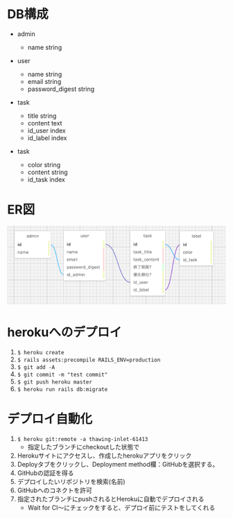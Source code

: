 # DB構成

* admin
    * name string

* user
    - name string
    - email string
    - password_digest string

* task
    - title string
    - content text
    - id_user index
    - id_label index

* task
    - color string
    - content string
    - id_task index

# ER図
![ER図](https://github.com/takayuki-takahashi-dic/manyou/blob/master/docs/ermap_1.png)

# herokuへのデプロイ
1. `$ heroku create`
1. `$ rails assets:precompile RAILS_ENV=production`
1. `$ git add -A`
1. `$ git commit -m "test commit"`
1. `$ git push heroku master`
1. `$ heroku run rails db:migrate`


# デプロイ自動化

1. `$ heroku git:remote -a thawing-inlet-61413`
    - 指定したブランチにcheckoutした状態で
1. Herokuサイトにアクセスし、作成したherokuアプリをクリック
1. Deployタブをクリックし、Deployment method欄：GitHubを選択する。
1. GitHubの認証を得る
1. デプロイしたいリポジトリを検索(名前)
1. GitHubへのコネクトを許可
1. 指定されたブランチにpushされるとHerokuに自動でデプロイされる
    - Wait for CI〜にチェックをすると、デプロイ前にテストをしてくれる
